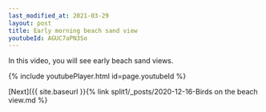 ```yaml
---
last_modified_at: 2021-03-29
layout: post
title: Early morning beach sand view
youtubeId: AGUC7aPN3So
---
```

 
In this video, you will see early beach sand views.
 
 
 


{% include youtubePlayer.html id=page.youtubeId %}
 
 
[Next]({{ site.baseurl }}{% link split1/_posts/2020-12-16-Birds on the beach view.md %}
